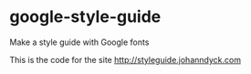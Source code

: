 # google-style-guide

Make a style guide with Google fonts

This is the code for the site http://styleguide.johanndyck.com
